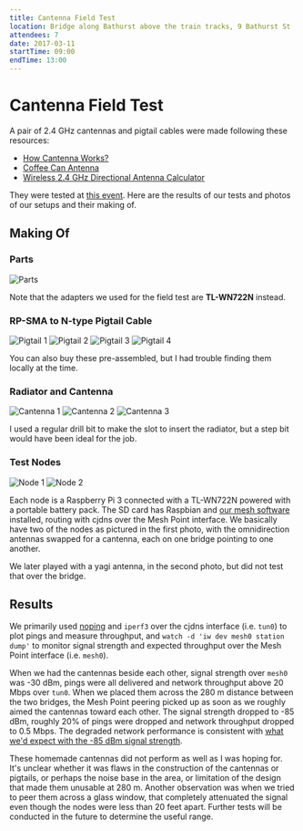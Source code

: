 ```yaml
---
title: Cantenna Field Test
location: Bridge along Bathurst above the train tracks, 9 Bathurst St
attendees: 7
date: 2017-03-11
startTime: 09:00
endTime: 13:00
---
```


# Cantenna Field Test

A pair of 2.4 GHz cantennas and pigtail cables were made following these resources:

- [How Cantenna Works?](https://propakistani.pk/2010/03/19/how-cantenna-works-technically/)
- [Coffee Can Antenna](http://www.binarywolf.com/249/coffee_can_antenna.htm)
- [Wireless 2.4 GHz Directional Antenna Calculator](http://www.csgnetwork.com/antennawncalc.html)

They were tested at [this event](https://tomesh.net/2017-03-11/cantenna-field-test/). Here are the results of our tests and photos of our setups and their making of.

## Making Of

### Parts

![Parts](../images/20170311_cantenna-field-test.jpg?raw=true)

Note that the adapters we used for the field test are **TL-WN722N** instead.

### RP-SMA to N-type Pigtail Cable

![Pigtail 1](../images/20170311_cantenna-field-test2.jpg?raw=true)
![Pigtail 2](../images/20170311_cantenna-field-test3.jpg?raw=true)
![Pigtail 3](../images/20170311_cantenna-field-test4.jpg?raw=true)
![Pigtail 4](../images/20170311_cantenna-field-test5.jpg?raw=true)

You can also buy these pre-assembled, but I had trouble finding them locally at the time.

### Radiator and Cantenna

![Cantenna 1](../images/20170311_cantenna-field-test6.jpg?raw=true)
![Cantenna 2](../images/20170311_cantenna-field-test7.jpg?raw=true)
![Cantenna 3](../images/20170311_cantenna-field-test8.jpg?raw=true)

I used a regular drill bit to make the slot to insert the radiator, but a step bit would have been ideal for the job.

### Test Nodes

![Node 1](../images/20170311_cantenna-field-test9.jpg?raw=true)
![Node 2](../images/20170311_cantenna-field-test10.jpg?raw=true)

Each node is a Raspberry Pi 3 connected with a TL-WN722N powered with a portable battery pack. The SD card has Raspbian and [our mesh software](https://github.com/tomeshnet/prototype-cjdns-pi) installed, routing with cjdns over the Mesh Point interface. We basically have two of the nodes as pictured in the first photo, with the omnidirection antennas swapped for a cantenna, each on one bridge pointing to one another.

We later played with a yagi antenna, in the second photo, but did not test that over the bridge.

## Results

We primarily used [noping](https://noping.cc/) and `iperf3` over the cjdns interface (i.e. `tun0`) to plot pings and measure throughput, and `watch -d 'iw dev mesh0 station dump'` to monitor signal strength and expected throughput over the Mesh Point interface (i.e. `mesh0`).

When we had the cantennas beside each other, signal strength over `mesh0` was -30 dBm, pings were all delivered and network throughput above 20 Mbps over `tun0`. When we placed them across the 280 m distance between the two bridges, the Mesh Point peering picked up as soon as we roughly aimed the cantennas toward each other. The signal strength dropped to -85 dBm, roughly 20% of pings were dropped and network throughput dropped to 0.5 Mbps. The degraded network performance is consistent with [what we'd expect with the -85 dBm signal strength](https://support.metageek.com/hc/en-us/articles/201955754-Understanding-WiFi-Signal-Strength).

These homemade cantennas did not perform as well as I was hoping for. It's unclear whether it was flaws in the construction of the cantennas or pigtails, or perhaps the noise base in the area, or limitation of the design that made them unusable at 280 m. Another observation was when we tried to peer them across a glass window, that completely attenuated the signal even though the nodes were less than 20 feet apart. Further tests will be conducted in the future to determine the useful range.
